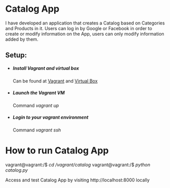 # Catalog App
I have developed an application that creates a Catalog based on Categories and Products in it. Users can log in by Google or Facebook in order to create or modify information on the App, users can only modify information added by them.

## Setup:
* ##### Install Vagrant and virtual box
    Can be found at [Vagrant](vagrantup.com) and [Virtual Box](virtualbox.org)
* ##### Launch the Vagrant VM
    Command *vagrant up*
* ##### Login to your vagrant environment
    Command *vagrant ssh*

# How to run Catalog App
vagrant@vagrant:/$ *cd /vagrant/catalog*
vagrant@vagrant:/$ *python catalog.py*

Access and test Catalog App by visiting http://localhost:8000 locally